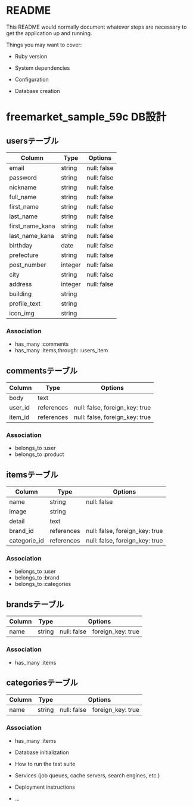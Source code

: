 # README

This README would normally document whatever steps are necessary to get the
application up and running.

Things you may want to cover:

* Ruby version

* System dependencies

* Configuration

* Database creation
# freemarket_sample_59c DB設計
## usersテーブル
|Column|Type|Options|
|------|----|-------|
|email|string|null: false|
|password|string|null: false|
|nickname|string|null: false|
|full_name|string|null: false|
|first_name|string|null: false|
|last_name|string|null: false|
|first_name_kana|string|null: false|
|last_name_kana|string|null: false|
|birthday|date|null: false|
|prefecture|string|null: false|
|post_number|integer|null: false|
|city|string|null: false|
|address|integer|null: false|
|building|string|
|profile_text|string|
|icon_img|string|

### Association
- has_many :comments
- has_many :items,through: :users_item

## commentsテーブル
|Column|Type|Options|
|------|----|-------|
|body|text|
|user_id|references|null: false, foreign_key: true|
|item_id|references|null: false, foreign_key: true|
### Association
- belongs_to :user
- belongs_to :product

## itemsテーブル
|Column|Type|Options|
|------|----|-------|
|name|string|null: false|
|image|string|
|detail|text|
|brand_id|references|null: false, foreign_key: true|
|categorie_id|references|null: false, foreign_key: true|

### Association
- belongs_to :user
- belongs_to :brand
- belongs_to :categories

## brandsテーブル
|Column|Type|Options|
|------|----|-------|
|name|string|null: false　foreign_key: true|
### Association
- has_many :items


## categoriesテーブル
|Column|Type|Options|
|------|----|-------|
|name|string|null: false　foreign_key: true|
### Association
- has_many :items



* Database initialization

* How to run the test suite

* Services (job queues, cache servers, search engines, etc.)

* Deployment instructions

* ...
